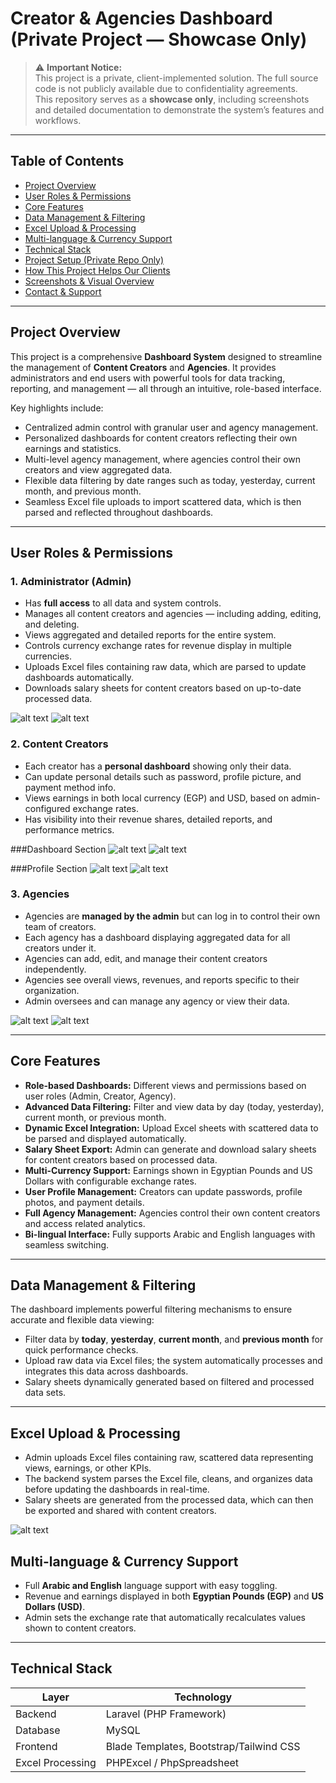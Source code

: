 # Creator & Agencies Dashboard (Private Project — Showcase Only)

> ⚠️ **Important Notice:**  
> This project is a private, client-implemented solution. The full source code is not publicly available due to confidentiality agreements.  
> This repository serves as a **showcase only**, including screenshots and detailed documentation to demonstrate the system’s features and workflows.

---

## Table of Contents

- [Project Overview](#project-overview)  
- [User Roles & Permissions](#user-roles--permissions)  
- [Core Features](#core-features)  
- [Data Management & Filtering](#data-management--filtering)  
- [Excel Upload & Processing](#excel-upload--processing)  
- [Multi-language & Currency Support](#multi-language--currency-support)  
- [Technical Stack](#technical-stack)  
- [Project Setup (Private Repo Only)](#project-setup-private-repo-only)  
- [How This Project Helps Our Clients](#how-this-project-helps-our-clients)  
- [Screenshots & Visual Overview](#screenshots--visual-overview)  
- [Contact & Support](#contact--support)  

---

## Project Overview

This project is a comprehensive **Dashboard System** designed to streamline the management of **Content Creators** and **Agencies**. It provides administrators and end users with powerful tools for data tracking, reporting, and management — all through an intuitive, role-based interface.

Key highlights include:

- Centralized admin control with granular user and agency management.  
- Personalized dashboards for content creators reflecting their own earnings and statistics.  
- Multi-level agency management, where agencies control their own creators and view aggregated data.  
- Flexible data filtering by date ranges such as today, yesterday, current month, and previous month.  
- Seamless Excel file uploads to import scattered data, which is then parsed and reflected throughout dashboards.

---

## User Roles & Permissions

### 1. Administrator (Admin)

- Has **full access** to all data and system controls.  
- Manages all content creators and agencies — including adding, editing, and deleting.  
- Views aggregated and detailed reports for the entire system.  
- Controls currency exchange rates for revenue display in multiple currencies.  
- Uploads Excel files containing raw data, which are parsed to update dashboards automatically.  
- Downloads salary sheets for content creators based on up-to-date processed data.

![alt text](image.png)
![alt text](image-1.png)

### 2. Content Creators

- Each creator has a **personal dashboard** showing only their data.  
- Can update personal details such as password, profile picture, and payment method info.  
- Views earnings in both local currency (EGP) and USD, based on admin-configured exchange rates.  
- Has visibility into their revenue shares, detailed reports, and performance metrics.

###Dashboard Section
![alt text](image-3.png)
![alt text](image-4.png)

###Profile Section
![alt text](image-5.png)
![alt text](image-6.png)


### 3. Agencies

- Agencies are **managed by the admin** but can log in to control their own team of creators.  
- Each agency has a dashboard displaying aggregated data for all creators under it.  
- Agencies can add, edit, and manage their content creators independently.  
- Agencies see overall views, revenues, and reports specific to their organization.  
- Admin oversees and can manage any agency or view their data.

![alt text](image-7.png)
![alt text](image-8.png)

---

## Core Features

- **Role-based Dashboards:** Different views and permissions based on user roles (Admin, Creator, Agency).  
- **Advanced Data Filtering:** Filter and view data by day (today, yesterday), current month, or previous month.  
- **Dynamic Excel Integration:** Upload Excel sheets with scattered data to be parsed and displayed automatically.  
- **Salary Sheet Export:** Admin can generate and download salary sheets for content creators based on processed data.  
- **Multi-Currency Support:** Earnings shown in Egyptian Pounds and US Dollars with configurable exchange rates.  
- **User Profile Management:** Creators can update passwords, profile photos, and payment details.  
- **Full Agency Management:** Agencies control their own content creators and access related analytics.  
- **Bi-lingual Interface:** Fully supports Arabic and English languages with seamless switching.  

---

## Data Management & Filtering

The dashboard implements powerful filtering mechanisms to ensure accurate and flexible data viewing:

- Filter data by **today**, **yesterday**, **current month**, and **previous month** for quick performance checks.  
- Upload raw data via Excel files; the system automatically processes and integrates this data across dashboards.  
- Salary sheets dynamically generated based on filtered and processed data sets.  

---

## Excel Upload & Processing

- Admin uploads Excel files containing raw, scattered data representing views, earnings, or other KPIs.  
- The backend system parses the Excel file, cleans, and organizes data before updating the dashboards in real-time.  
- Salary sheets are generated from the processed data, which can then be exported and shared with content creators.  

![alt text](image-2.png)

## Multi-language & Currency Support

- Full **Arabic and English** language support with easy toggling.  
- Revenue and earnings displayed in both **Egyptian Pounds (EGP)** and **US Dollars (USD)**.  
- Admin sets the exchange rate that automatically recalculates values shown to content creators.  

---

## Technical Stack

| Layer           | Technology                         |
|-----------------|----------------------------------|
| Backend         | Laravel (PHP Framework)           |
| Database        | MySQL                            |
| Frontend        | Blade Templates, Bootstrap/Tailwind CSS |
| Excel Processing| PHPExcel / PhpSpreadsheet         |

